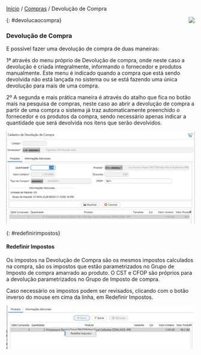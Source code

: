 [Início](index.md) / [Compras](compras.md) / Devolução de Compra

<a href="http://docs.continentenuvem.com.br/dicas.html#dicas"><img align="right" src="http://docs.continentenuvem.com.br/images/dicas.png"></a>



{: #devolucaocompra}

### Devolução de Compra

E possível fazer uma devolução de compra de duas maneiras:

1ª através do menu próprio de Devolução de compra, onde neste caso a devolução é criada integralmente, informando o fornecedor e produtos manualmente. Este menu é indicado quando a compra que está sendo devolvida não está lançada no sistema ou se está fazendo uma única devolução para mais de uma compra. 

2º A segunda e mais prática maneira é através do atalho que fica no botão mais na pesquisa de compras, neste caso ao abrir a devolução de compra a partir de uma compra o sistema já traz automaticamente preenchido o fornecedor e os produtos da compra, sendo necessário apenas indicar a quantidade que será devolvida nos itens que serão devolvidos.

![](images/compras_devolucao_compra.jpg)

{: #redefinirimpostos}

#### Redefinir Impostos

Os impostos na Devolução de Compra são os mesmos impostos calculados na compra, são os impostos que estão parametrizados no Grupo de Imposto de compra amarrado ao produto.  O CST e CFOP são próprios para a devolução parametrizados no Grupo de Imposto de compra.

Caso necessário os impostos podem ser revisados, clicando com o botão inverso do mouse em cima da linha, em Redefinir Impostos.



![](images/compras_devolucao_compra_redefinir_impostos.jpg)